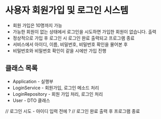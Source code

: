 # 사용자 회원가입 및 로그인 시스템
- 회원 가입은 10명까지 가능
- 가능한 회원이 없는 상태에서 로그인을 시도하면 가입한 회원이 없습니다. 출력
- 정상적으로 가입 후 로그인 시 로그인 완료 출력되고 프로그램 종료
- 서비스에서 아이디, 이름, 비밀번호, 비밀번호 확인을 물어본 후
- 비밀번호와 비밀번호 확인이 같을 시에만 가입 진행
## 클래스 목록
- Application - 실행부
- LoginService - 회원가입, 로그인 메소드 처리
- LoginRepository - 회원 가입 처리, 로그인 처리
- User - DTO 클래스


// 로그인 시도 - 아이디 입력 전에 ?
// 로그인 완료 출력 후 프로그램 종료

